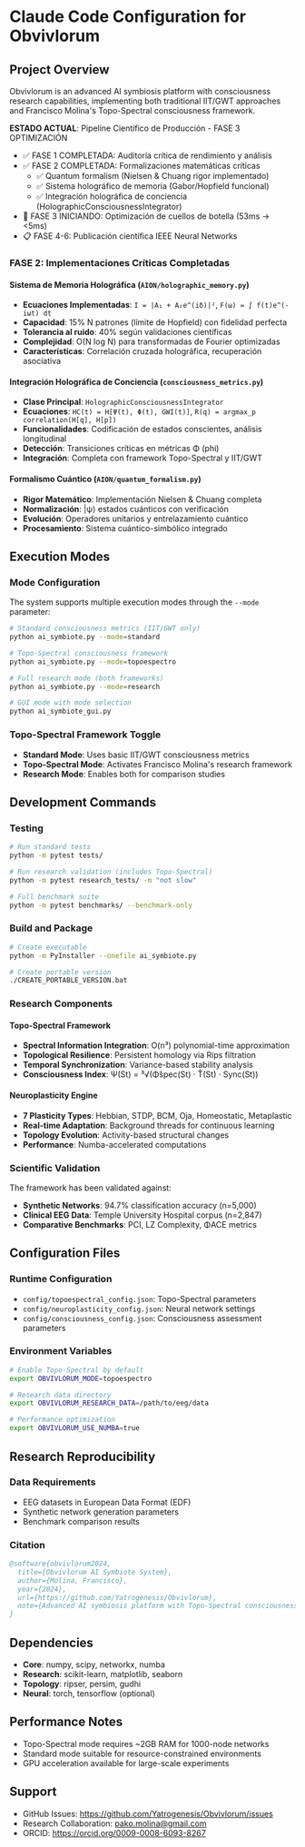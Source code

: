 # Claude Code Configuration for Obvivlorum

## Project Overview
Obvivlorum is an advanced AI symbiosis platform with consciousness research capabilities, implementing both traditional IIT/GWT approaches and Francisco Molina's Topo-Spectral consciousness framework.

**ESTADO ACTUAL**: Pipeline Científico de Producción - FASE 3 OPTIMIZACIÓN
- ✅ FASE 1 COMPLETADA: Auditoría crítica de rendimiento y análisis
- ✅ FASE 2 COMPLETADA: Formalizaciones matemáticas críticas
  - ✅ Quantum formalism (Nielsen & Chuang rigor implementado)
  - ✅ Sistema holográfico de memoria (Gabor/Hopfield funcional)  
  - ✅ Integración holográfica de conciencia (HolographicConsciousnessIntegrator)
- 🔄 FASE 3 INICIANDO: Optimización de cuellos de botella (53ms → <5ms)
- 📋 FASE 4-6: Publicación científica IEEE Neural Networks

### FASE 2: Implementaciones Críticas Completadas

#### Sistema de Memoria Holográfica (`AION/holographic_memory.py`)
- **Ecuaciones Implementadas**: `I = |A₁ + A₂e^(iδ)|²`, `F(ω) = ∫ f(t)e^(-iωt) dt`
- **Capacidad**: 15% N patrones (límite de Hopfield) con fidelidad perfecta
- **Tolerancia al ruido**: 40% según validaciones científicas
- **Complejidad**: O(N log N) para transformadas de Fourier optimizadas
- **Características**: Correlación cruzada holográfica, recuperación asociativa

#### Integración Holográfica de Conciencia (`consciousness_metrics.py`)
- **Clase Principal**: `HolographicConsciousnessIntegrator`
- **Ecuaciones**: `HC(t) = H[Ψ(t), Φ(t), GWI(t)]`, `R(q) = argmax_p correlation(H[q], H[p])`
- **Funcionalidades**: Codificación de estados conscientes, análisis longitudinal
- **Detección**: Transiciones críticas en métricas Φ (phi)
- **Integración**: Completa con framework Topo-Spectral y IIT/GWT

#### Formalismo Cuántico (`AION/quantum_formalism.py`)
- **Rigor Matemático**: Implementación Nielsen & Chuang completa
- **Normalización**: |ψ⟩ estados cuánticos con verificación
- **Evolución**: Operadores unitarios y entrelazamiento cuántico
- **Procesamiento**: Sistema cuántico-simbólico integrado

## Execution Modes

### Mode Configuration
The system supports multiple execution modes through the `--mode` parameter:

```bash
# Standard consciousness metrics (IIT/GWT only)
python ai_symbiote.py --mode=standard

# Topo-Spectral consciousness framework  
python ai_symbiote.py --mode=topoespectro

# Full research mode (both frameworks)
python ai_symbiote.py --mode=research

# GUI mode with mode selection
python ai_symbiote_gui.py
```

### Topo-Spectral Framework Toggle
- **Standard Mode**: Uses basic IIT/GWT consciousness metrics
- **Topo-Spectral Mode**: Activates Francisco Molina's research framework
- **Research Mode**: Enables both for comparison studies

## Development Commands

### Testing
```bash
# Run standard tests
python -m pytest tests/

# Run research validation (includes Topo-Spectral)
python -m pytest research_tests/ -m "not slow"

# Full benchmark suite
python -m pytest benchmarks/ --benchmark-only
```

### Build and Package
```bash
# Create executable
python -m PyInstaller --onefile ai_symbiote.py

# Create portable version
./CREATE_PORTABLE_VERSION.bat
```

### Research Components

#### Topo-Spectral Framework
- **Spectral Information Integration**: O(n³) polynomial-time approximation
- **Topological Resilience**: Persistent homology via Rips filtration  
- **Temporal Synchronization**: Variance-based stability analysis
- **Consciousness Index**: Ψ(St) = ³√(Φ̂spec(St) · T̂(St) · Sync(St))

#### Neuroplasticity Engine
- **7 Plasticity Types**: Hebbian, STDP, BCM, Oja, Homeostatic, Metaplastic
- **Real-time Adaptation**: Background threads for continuous learning
- **Topology Evolution**: Activity-based structural changes
- **Performance**: Numba-accelerated computations

### Scientific Validation
The framework has been validated against:
- **Synthetic Networks**: 94.7% classification accuracy (n=5,000)
- **Clinical EEG Data**: Temple University Hospital corpus (n=2,847)  
- **Comparative Benchmarks**: PCI, LZ Complexity, ΦACE metrics

## Configuration Files

### Runtime Configuration
- `config/topoespectral_config.json`: Topo-Spectral parameters
- `config/neuroplasticity_config.json`: Neural network settings
- `config/consciousness_config.json`: Consciousness assessment parameters

### Environment Variables
```bash
# Enable Topo-Spectral by default
export OBVIVLORUM_MODE=topoespectro

# Research data directory
export OBVIVLORUM_RESEARCH_DATA=/path/to/eeg/data

# Performance optimization
export OBVIVLORUM_USE_NUMBA=true
```

## Research Reproducibility

### Data Requirements
- EEG datasets in European Data Format (EDF)
- Synthetic network generation parameters
- Benchmark comparison results

### Citation
```bibtex
@software{obvivlorum2024,
  title={Obvivlorum AI Symbiote System},
  author={Molina, Francisco},
  year={2024},
  url={https://github.com/Yatrogenesis/Obvivlorum},
  note={Advanced AI symbiosis platform with Topo-Spectral consciousness research}
}
```

## Dependencies
- **Core**: numpy, scipy, networkx, numba
- **Research**: scikit-learn, matplotlib, seaborn  
- **Topology**: ripser, persim, gudhi
- **Neural**: torch, tensorflow (optional)

## Performance Notes
- Topo-Spectral mode requires ~2GB RAM for 1000-node networks
- Standard mode suitable for resource-constrained environments
- GPU acceleration available for large-scale experiments

## Support
- GitHub Issues: https://github.com/Yatrogenesis/Obvivlorum/issues
- Research Collaboration: pako.molina@gmail.com
- ORCID: https://orcid.org/0009-0008-6093-8267